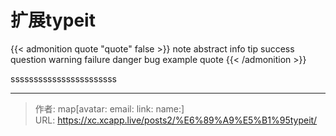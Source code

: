 # 扩展typeit


{{< admonition quote "quote" false >}}
note abstract info tip success question warning failure danger bug example quote
{{< /admonition >}}

<!--more-->

sssssssssssssssssssssss


---

> 作者: map[avatar:<nil> email:<nil> link:<nil> name:<nil>]  
> URL: https://xc.xcapp.live/posts2/%E6%89%A9%E5%B1%95typeit/  

